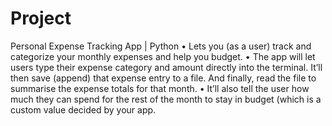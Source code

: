 # Project
Personal Expense Tracking App | Python 
• Lets you (as a user) track and categorize your monthly expenses and help you budget. 
• The app will let users type their expense category and amount directly into the terminal. It’ll then save (append) that expense entry to a file. And finally, read the file to summarise the expense totals for that month. 
• It’ll also tell the user how much they can spend for the rest of the month to stay in budget (which is a custom value decided by your app.
